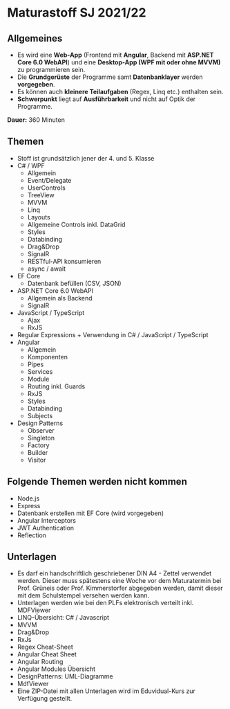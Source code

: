 # Maturastoff SJ 2021/22

## Allgemeines

- Es wird eine **Web-App** (Frontend mit **Angular**, Backend mit **ASP.NET Core 6.0 WebAPI**) und eine **Desktop-App (WPF mit oder ohne MVVM)** zu programmieren sein.
- Die **Grundgerüste** der Programme samt **Datenbanklayer** werden **vorgegeben**.
- Es können auch **kleinere Teilaufgaben** (Regex, Linq etc.) enthalten sein.
- **Schwerpunkt** liegt auf **Ausführbarkeit** und nicht auf Optik der Programme.

**Dauer:** 360 Minuten

## Themen

- Stoff ist grundsätzlich jener der 4. und 5. Klasse
- C# / WPF
  - Allgemein
  - Event/Delegate
  - UserControls
  - TreeView
  - MVVM
  - Linq
  - Layouts
  - Allgemeine Controls inkl. DataGrid
  - Styles
  - Databinding
  - Drag&Drop
  - SignalR
  - RESTful-API konsumieren
  - async / await
- EF Core
  - Datenbank befüllen (CSV, JSON)
- ASP.NET Core 6.0 WebAPI
  - Allgemein als Backend
  - SignalR
- JavaScript / TypeScript
  - Ajax
  - RxJS
- Regular Expressions + Verwendung in C# / JavaScript / TypeScript
- Angular
  - Allgemein
  - Komponenten
  - Pipes
  - Services
  - Module
  - Routing inkl. Guards
  - RxJS
  - Styles
  - Databinding
  - Subjects
- Design Patterns
  - Observer
  - Singleton
  - Factory
  - Builder
  - Visitor

## Folgende Themen werden nicht kommen

- Node.js
- Express
- Datenbank erstellen mit EF Core (wird vorgegeben)
- Angular Interceptors
- JWT Authentication
- Reflection

## Unterlagen

- Es darf ein handschriftlich geschriebener DIN A4 - Zettel verwendet werden.
Dieser muss spätestens eine Woche vor dem Maturatermin bei Prof. Grüneis oder Prof. Kimmerstorfer abgegeben werden,
damit dieser mit dem Schulstempel versehen werden kann.
- Unterlagen werden wie bei den PLFs elektronisch verteilt inkl. MDFViewer 
 - LINQ-Übersicht: C# / Javascript
 - MVVM
 - Drag&Drop
 - RxJs
 - Regex Cheat-Sheet
 - Angular Cheat Sheet
 - Angular Routing
 - Angular Modules Übersicht
 - DesignPatterns: UML-Diagramme
 - MdfViewer
- Eine ZIP-Datei mit allen Unterlagen wird im Eduvidual-Kurs zur Verfügung gestellt.
